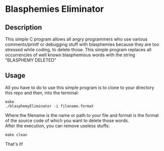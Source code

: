 # Blasphemies Eliminator

## Description
This simple C program allows all angry programmers who use various comments/printf or debugging stuff with blasphemies because they are too stressed while coding, to delete those. This simple program replaces all occurrencies of well known blasphemious words with the string "BLASPHEMY DELETED"

## Usage
All you have to do to use this simple program is to clone to your directory this repo and then, into the terminal:
```
make
./blasphemyEliminator -i filename.format
```
Where the filename is the name or path to your file and format is the format of the source code of which you want to delete those words.<br>
After the execution, you can remove useless stuffs:
```
make clean
```
That's it!